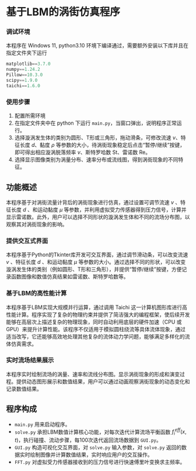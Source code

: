 # 基于LBM的涡街仿真程序

### 调试环境

本程序在 Windows 11, python3.10 环境下编译通过，需要额外安装以下库并且在指定文件夹下运行

```python
matplotlib==3.7.0
numpy==1.24.2
Pillow==10.3.0
scipy==1.9.0
taichi==1.6.0
```



### 使用步骤

1. 配置所需环境
2. 在指定文件夹中在 python 下运行 `main.py`，当窗口弹出，说明程序正常运行。
3. 选择漩涡发生体的类别为圆形、T形或三角形，拖动滑条，可修改流速 $v$、特征长度 $d$、黏度 $\rho$ 等参数的大小，待涡街现象稳定后点击“暂停/继续”按键，即可得出相应漩涡脱落频率 $v$、斯特罗哈数 $\mathrm{St}$、雷诺数 $\mathrm{Re}$。
4. 选择显示图像类别为涡量分布、速率分布或流线图，得到涡街现象的不同特征。



## 功能概述

本程序基于对涡街流量计背后的涡街现象进行仿真，通过设置可调节流速 $v$ 、特征长度 $d$ 、和运动黏度 $\mu$ 等参数，并利用虚拟受力传感器得到压力信号，计算并显示雷诺数。此外，用户可以选择不同形状的漩涡发生体和不同的流场分布图，以观察其对涡街现象的影响。

### 提供交互式界面

本程序基于Python的Tkinter库开发可交互界面，通过调节滑动条，可以改变流速 $v$ 、特征长度 $d$ 、和运动黏度 $\mu$ 等参数的大小。通过选择不同的形状，可以改变漩涡发生体的类别（例如圆形、T形和三角形），并提供“暂停/继续”按键，方便记录函数图像和数值仿真结果如雷诺数、斯特罗哈数等。



### 基于LBM的高性能计算

本程序基于LBM实现大规模并行运算，通过调用 Taichi 这一计算机图形库进行高性能计算。程序实现了复杂的物理约束并提供了简洁强大的编程框架，使后续开发能够在高层次上描述复杂的物理现象，同时自动利用底层的硬件加速（CPU 或 GPU）来提升计算性能。该程序不仅适用于模拟圆柱绕流等具体流体现象，通过适当改写，它还能够高效地处理其他复杂的流体动力学问题，能够满足多样化的流体仿真需求。



### 实时流场结果展示

本程序实时绘制流场的涡量、速率和流线分布图。显示涡街现象的形成和演变过程。提供动态图形展示和数值结果，用户可以通过动画观察涡街现象的动态变化和记录数值结果。



## 程序构成

- `main.py` 用来启动程序。
- `solve.py` 承担LBM数值计算核心功能，对每次迭代计算流场平衡函数 $f_i^{eff}(x,t)$，执行碰撞、流动步骤，每100次迭代返回流场数据到 `GUI.py`。
- `GUI.py` 构造可视化交互界面，对 `solve.py` 输入参数，对 `solve.py` 返回的数据实时绘制图像并计算数值结果，实时响应用户的交互操作。
- `FFT.py` 对虚拟受力传感器接收到的压力信号进行快速傅里叶变换求主频率。
